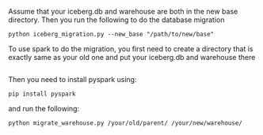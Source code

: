 Assume that your iceberg.db and warehouse are both in the new base directory.
Then you run the following to do the database migration
```shell
python iceberg_migration.py --new_base "/path/to/new/base"
```
To use spark to do the migration, you first need to create a directory that is exactly same as your old one 
and put your iceberg.db and warehouse there
```shell

```
Then you need to install pyspark using:
```shell
pip install pyspark
```
and run the following:
```shell
python migrate_warehouse.py /your/old/parent/ /your/new/warehouse/
```
